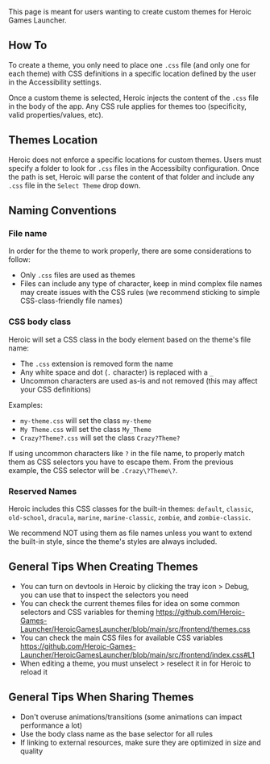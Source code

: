 This page is meant for users wanting to create custom themes for Heroic Games Launcher.

## How To

To create a theme, you only need to place one `.css` file (and only one for each theme) with CSS definitions in a specific location defined by the user in the Accessibility settings.

Once a custom theme is selected, Heroic injects the content of the `.css` file in the body of the app. Any CSS rule applies for themes too (specificity, valid properties/values, etc).

## Themes Location

Heroic does not enforce a specific locations for custom themes. Users must specify a folder to look for `.css` files in the Accessibilty configuration. Once the path is set, Heroic will parse the content of that folder and include any `.css` file in the `Select Theme` drop down.

## Naming Conventions

### File name

In order for the theme to work properly, there are some considerations to follow:
- Only `.css` files are used as themes
- Files can include any type of character, keep in mind complex file names may create issues with the CSS rules (we recommend sticking to simple CSS-class-friendly file names)

### CSS body class

Heroic will set a CSS class in the body element based on the theme's file name:
- The `.css` extension is removed form the name
- Any white space and dot (`.` character) is replaced with a `_`
- Uncommon characters are used as-is and not removed (this may affect your CSS definitions)

Examples:
- `my-theme.css` will set the class `my-theme`
- `My Theme.css` will set the class `My_Theme`
- `Crazy?Theme?.css` will set the class `Crazy?Theme?`

If using uncommon characters like `?` in the file name, to properly match them as CSS selectors you have to escape them. From the previous example, the CSS selector will be `.Crazy\?Theme\?`.

### Reserved Names

Heroic includes this CSS classes for the built-in themes: `default`, `classic`, `old-school`, `dracula`, `marine`, `marine-classic`, `zombie`, and `zombie-classic`.

We recommend NOT using them as file names unless you want to extend the built-in style, since the theme's styles are always included.

## General Tips When Creating Themes

- You can turn on devtools in Heroic by clicking the tray icon > Debug, you can use that to inspect the selectors you need
- You can check the current themes files for idea on some common selectors and CSS variables for theming https://github.com/Heroic-Games-Launcher/HeroicGamesLauncher/blob/main/src/frontend/themes.css
- You can check the main CSS files for available CSS variables https://github.com/Heroic-Games-Launcher/HeroicGamesLauncher/blob/main/src/frontend/index.css#L1
- When editing a theme, you must unselect > reselect it in for Heroic to reload it

## General Tips When Sharing Themes

- Don't overuse animations/transitions (some animations can impact performance a lot)
- Use the body class name as the base selector for all rules
- If linking to external resources, make sure they are optimized in size and quality
